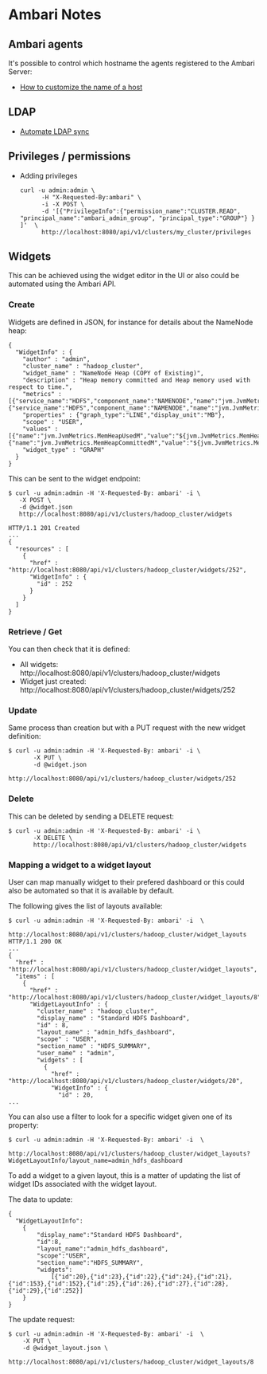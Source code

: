 # Ambari Notes

## Ambari agents

It's possible to control which hostname the agents registered to the Ambari Server:

 * [How to customize the name of a host](http://docs.hortonworks.com/HDPDocuments/Ambari-2.1.2.0/bk_ambari_reference_guide/content/_how_to_customize_the_name_of_a_host.html)

## LDAP

  * [Automate LDAP sync](https://community.hortonworks.com/questions/2909/how-do-i-automate-the-ambari-ldap-sync.html)

## Privileges / permissions

  * Adding privileges
  
        curl -u admin:admin \
	          -H "X-Requested-By:ambari" \
	          -i -X POST \
	          -d '[{"PrivilegeInfo":{"permission_name":"CLUSTER.READ", "principal_name":"ambari_admin_group", "principal_type":"GROUP"} } ]'  \
	          http://localhost:8080/api/v1/clusters/my_cluster/privileges

## Widgets

This can be achieved using the widget editor in the UI or also could be automated using the Ambari API.

### Create

Widgets are defined in JSON, for instance for details about the NameNode heap:

    {  
      "WidgetInfo" : {
        "author" : "admin",
        "cluster_name" : "hadoop_cluster",
        "widget_name" : "NameNode Heap (COPY of Existing)",
        "description" : "Heap memory committed and Heap memory used with respect to time.",    
        "metrics" : [{"service_name":"HDFS","component_name":"NAMENODE","name":"jvm.JvmMetrics.MemHeapUsedM._avg","metric_path":"metrics/jvm/memHeapUsedM._avg"},{"service_name":"HDFS","component_name":"NAMENODE","name":"jvm.JvmMetrics.MemHeapCommittedM._avg","metric_path":"metrics/jvm/memHeapCommittedM._avg"}],
        "properties" : {"graph_type":"LINE","display_unit":"MB"},
        "scope" : "USER",    
        "values" : [{"name":"jvm.JvmMetrics.MemHeapUsedM","value":"${jvm.JvmMetrics.MemHeapUsedM._avg}"},{"name":"jvm.JvmMetrics.MemHeapCommittedM","value":"${jvm.JvmMetrics.MemHeapCommittedM._avg}"}],
        "widget_type" : "GRAPH"
      }
    }
    
This can be sent to the widget endpoint:
    
    $ curl -u admin:admin -H 'X-Requested-By: ambari' -i \
       -X POST \
       -d @widget.json
       http://localhost:8080/api/v1/clusters/hadoop_cluster/widgets
    
    HTTP/1.1 201 Created
    ...
    {
      "resources" : [
        {
          "href" : "http://localhost:8080/api/v1/clusters/hadoop_cluster/widgets/252",
          "WidgetInfo" : {
            "id" : 252
          }
        }
      ]
    }

### Retrieve / Get

You can then check that it is defined: 

* All widgets: http://localhost:8080/api/v1/clusters/hadoop_cluster/widgets
* Widget just created: http://localhost:8080/api/v1/clusters/hadoop_cluster/widgets/252
    
### Update

Same process than creation but with a PUT request with the new widget definition:

    $ curl -u admin:admin -H 'X-Requested-By: ambari' -i \
           -X PUT \
           -d @widget.json
           http://localhost:8080/api/v1/clusters/hadoop_cluster/widgets/252

### Delete

This can be deleted by sending a DELETE request:

    $ curl -u admin:admin -H 'X-Requested-By: ambari' -i \
           -X DELETE \
           http://localhost:8080/api/v1/clusters/hadoop_cluster/widgets

### Mapping a widget to a widget layout

User can map manually widget to their prefered dashboard or this could also be automated so that it is available by default.

The following gives the list of layouts available:

    $ curl -u admin:admin -H 'X-Requested-By: ambari' -i  \
        http://localhost:8080/api/v1/clusters/hadoop_cluster/widget_layouts
    HTTP/1.1 200 OK
    ...
    {
      "href" : "http://localhost:8080/api/v1/clusters/hadoop_cluster/widget_layouts",
      "items" : [
        {
          "href" : "http://localhost:8080/api/v1/clusters/hadoop_cluster/widget_layouts/8",
          "WidgetLayoutInfo" : {
            "cluster_name" : "hadoop_cluster",
            "display_name" : "Standard HDFS Dashboard",
            "id" : 8,
            "layout_name" : "admin_hdfs_dashboard",
            "scope" : "USER",
            "section_name" : "HDFS_SUMMARY",
            "user_name" : "admin",
            "widgets" : [
              {
                "href" : "http://localhost:8080/api/v1/clusters/hadoop_cluster/widgets/20",
                "WidgetInfo" : {
                  "id" : 20,
    ...
    
You can also use a filter to look for a specific widget given one of its property:

    $ curl -u admin:admin -H 'X-Requested-By: ambari' -i  \
        http://localhost:8080/api/v1/clusters/hadoop_cluster/widget_layouts?WidgetLayoutInfo/layout_name=admin_hdfs_dashboard

To add a widget to a given layout, this is a matter of updating the list of widget IDs associated with the widget layout.

The data to update:

    {
      "WidgetLayoutInfo":
    	{
    		"display_name":"Standard HDFS Dashboard",
    		"id":8,
    		"layout_name":"admin_hdfs_dashboard",
    		"scope":"USER",
    		"section_name":"HDFS_SUMMARY",
    		"widgets":
    			[{"id":20},{"id":23},{"id":22},{"id":24},{"id":21},{"id":153},{"id":152},{"id":25},{"id":26},{"id":27},{"id":28},{"id":29},{"id":252}]
    	}
    }

The update request:

    $ curl -u admin:admin -H 'X-Requested-By: ambari' -i  \
        -X PUT \
        -d @widget_layout.json \
        http://localhost:8080/api/v1/clusters/hadoop_cluster/widget_layouts/8
